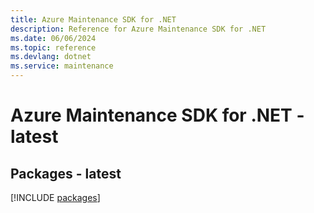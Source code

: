 ```yaml
---
title: Azure Maintenance SDK for .NET
description: Reference for Azure Maintenance SDK for .NET
ms.date: 06/06/2024
ms.topic: reference
ms.devlang: dotnet
ms.service: maintenance
---
```

# Azure Maintenance SDK for .NET - latest
## Packages - latest
[!INCLUDE [packages](maintenance-index.md)]